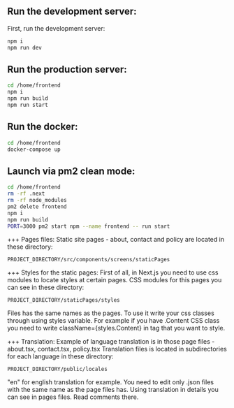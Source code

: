 ## Run the development server:

First, run the development server:

```bash
npm i
npm run dev
```

## Run the production server:
```bash
cd /home/frontend
npm i
npm run build
npm run start
```

## Run the docker:
```bash
cd /home/frontend
docker-compose up
```

## Launch via pm2 clean mode:
```bash
cd /home/frontend
rm -rf .next
rm -rf node_modules
pm2 delete frontend
npm i
npm run build
PORT=3000 pm2 start npm --name frontend -- run start
```

+++ Pages files:
Static site pages - about, contact and policy are located in these directory:

    PROJECT_DIRECTORY/src/components/screens/staticPages

+++ Styles for the static pages:
First of all, in Next.js you need to use css modules to locate styles at certain pages.
CSS modules for this pages you can see in these directory:

    PROJECT_DIRECTORY/staticPages/styles

Files has the same names as the pages. To use it write your css classes through using styles variable.
For example if you have .Content CSS class you need to write className={styles.Content} in tag that you want to style.

+++ Translation:
Example of language translation is in those page files - about.tsx, contact.tsx, policy.tsx
Translation files is located in subdirectories for each language in these directory:

    PROJECT_DIRECTORY/public/locales

"en" for english translation for example.
You need to edit only .json files with the same name as the page files has.
Using translation in details you can see in pages files. Read comments there.